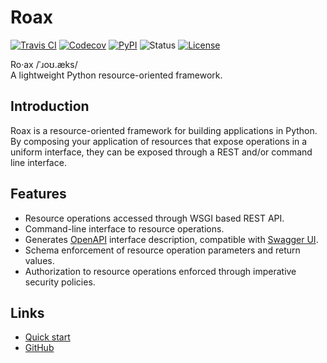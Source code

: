 # Roax

[![Travis CI](https://travis-ci.org/pbryan/roax.svg?branch=master)](https://travis-ci.org/pbryan/roax)
[![Codecov](https://codecov.io/gh/pbryan/roax/branch/master/graph/badge.svg)](https://codecov.io/gh/pbryan/roax)
[![PyPI](https://img.shields.io/pypi/v/roax.svg)](https://pypi.org/project/roax/)
![Status](https://img.shields.io/pypi/status/roax.svg)
[![License](https://img.shields.io/github/license/pbryan/roax.svg)](https://github.com/pbryan/roax/blob/master/LICENSE)

Ro·ax /ˈɹoʊ.æks/  
A lightweight Python resource-oriented framework. 

## Introduction

Roax is a resource-oriented framework for building applications in Python.
By composing your application of resources that expose operations in a uniform
interface, they can be exposed through a REST and/or command line interface.

## Features

* Resource operations accessed through WSGI based REST API.
* Command-line interface to resource operations.
* Generates [OpenAPI](https://www.openapis.org/) interface description, compatible with [Swagger UI](https://swagger.io/tools/swagger-ui/).
* Schema enforcement of resource operation parameters and return values.
* Authorization to resource operations enforced through imperative security policies.

## Links

* [Quick start](docs/quick_start.md)
* [GitHub](https://github.com/pbryan/roax)
